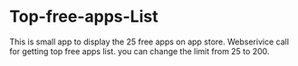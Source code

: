 # Top-free-apps-List
This is small app to display the 25 free apps on app store.
Webserivice call for getting top free apps list.
you can change the limit from 25 to 200.
